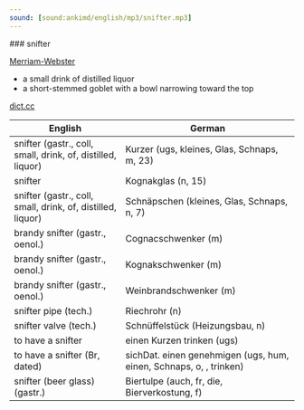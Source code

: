 ```yaml
---
sound: [sound:ankimd/english/mp3/snifter.mp3]
---
```


\### snifter

[Merriam-Webster](https://www.merriam-webster.com/dictionary/snifter)

- a small drink of distilled liquor
- a short-stemmed goblet with a bowl narrowing toward the top

[dict.cc](https://www.dict.cc/snifter)

| English        | German       |
| -------------- | ------------ |
| snifter (gastr., coll, small, drink, of, distilled, liquor) | Kurzer (ugs, kleines, Glas, Schnaps, m, 23) |
| snifter | Kognakglas (n, 15) |
| snifter (gastr., coll, small, drink, of, distilled, liquor) | Schnäpschen (kleines, Glas, Schnaps, n, 7) |
| brandy snifter (gastr., oenol.) | Cognacschwenker (m) |
| brandy snifter (gastr., oenol.) | Kognakschwenker (m) |
| brandy snifter (gastr., oenol.) | Weinbrandschwenker (m) |
| snifter pipe (tech.) | Riechrohr (n) |
| snifter valve (tech.) | Schnüffelstück (Heizungsbau, n) |
| to have a snifter | einen Kurzen trinken (ugs) |
| to have a snifter (Br, dated) | sichDat. einen genehmigen (ugs, hum, einen, Schnaps, o, , trinken) |
| snifter (beer glass) (gastr.) | Biertulpe (auch, fr, die, Bierverkostung, f) |
